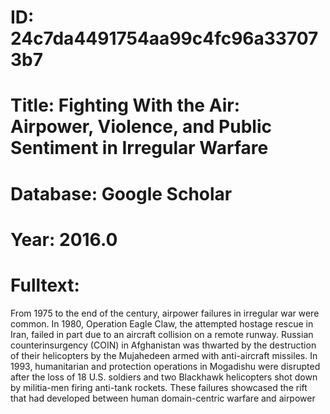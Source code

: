 # ID: 24c7da4491754aa99c4fc96a337073b7
# Title: Fighting With the Air: Airpower, Violence, and Public Sentiment in Irregular Warfare
# Database: Google Scholar
# Year: 2016.0
# Fulltext:
From 1975 to the end of the century, airpower failures in irregular war were common.
In 1980, Operation Eagle Claw, the attempted hostage rescue in Iran, failed in part due to an aircraft collision on a remote runway.
Russian counterinsurgency (COIN)   in Afghanistan was thwarted by the destruction of their helicopters by the Mujahedeen armed with anti-aircraft missiles.
In 1993, humanitarian and protection operations in Mogadishu were disrupted after the loss of 18 U.S. soldiers and two Blackhawk helicopters shot down by militia-men firing anti-tank rockets.
These failures showcased the rift that had developed between human domain-centric warfare and airpower